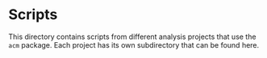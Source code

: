 # Scripts

This directory contains scripts from different analysis projects that use the `acm` package. 
Each project has its own subdirectory that can be found here.